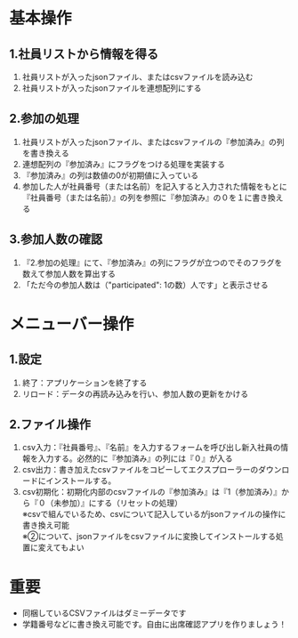 # 基本操作
## 1.社員リストから情報を得る
1. 社員リストが入ったjsonファイル、またはcsvファイルを読み込む
2. 社員リストが入ったjsonファイルを連想配列にする

## 2.参加の処理
1. 社員リストが入ったjsonファイル、またはcsvファイルの『参加済み』の列を書き換える
2. 連想配列の『参加済み』にフラグをつける処理を実装する
3. 『参加済み』の列は数値の0が初期値に入っている
4. 参加した人が社員番号（または名前）を記入すると入力された情報をもとに『社員番号（または名前）』の列を参照に『参加済み』の０を１に書き換える

## 3.参加人数の確認
1. 『2.参加の処理』にて、『参加済み』の列にフラグが立つのでそのフラグを数えて参加人数を算出する
2. 「ただ今の参加人数は（"participated": 1の数）人です」と表示させる


# メニューバー操作
## 1.設定
1. 終了：アプリケーションを終了する
2. リロード：データの再読み込みを行い、参加人数の更新をかける

## 2.ファイル操作
1. csv入力：『社員番号』、『名前』を入力するフォームを呼び出し新入社員の情報を入力する。必然的に『参加済み』の列には『０』が入る
2. csv出力：書き加えたcsvファイルをコピーしてエクスプローラーのダウンロードにインストールする。
3. csv初期化：初期化内部のcsvファイルの『参加済み』は『1（参加済み）』から『０（未参加）』にする（リセットの処理）<br>
※csvで組んでいるため、csvについて記入しているがjsonファイルの操作に書き換え可能<br>
※②について、jsonファイルをcsvファイルに変換してインストールする処置に変えてもよい

# 重要
- 同梱しているCSVファイルはダミーデータです
- 学籍番号などに書き換え可能です。自由に出席確認アプリを作りましょう！
